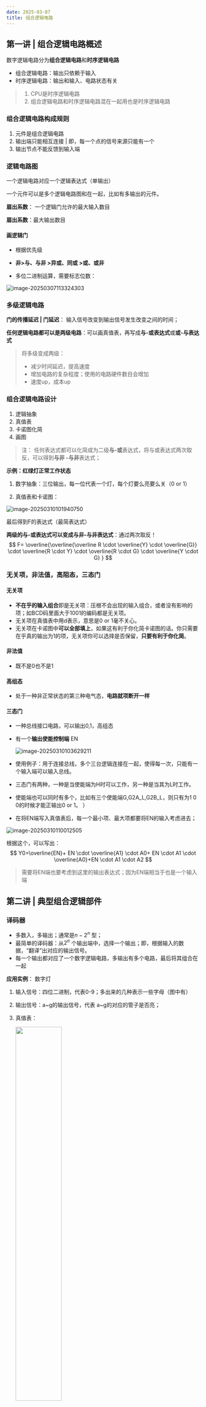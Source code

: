 ```yaml
---
date: 2025-03-07
title: 组合逻辑电路
---
```


## 第一讲 | 组合逻辑电路概述 

数字逻辑电路分为**组合逻辑电路**和**时序逻辑电路**

-   组合逻辑电路：输出只依赖于输入
-   时序逻辑电路：输出和输入、电路状态有关

>   1.   CPU是时序逻辑电路
>   2.   组合逻辑电路和时序逻辑电路混在一起用也是时序逻辑电路

### 组合逻辑电路构成规则

1.   元件是组合逻辑电路
2.   输出端只能相互连接 | 即，每一个点的信号来源只能有一个
3.   输出节点不能反馈到输入端



### 逻辑电路图

一个逻辑电路对应一个逻辑表达式（单输出）

一个元件可以是多个逻辑电路图和在一起，比如有多输出的元件。

**扇出系数**： 一个逻辑门允许的最大输入数目

**扇出系数**：最大输出数目

#### **画逻辑门**

-   根据优先级
-   **非>与、与非 >异或、同或 >或、或非**

-   多位二进制运算，需要标志位数：

![image-20250307113324303](https://yamapicgo.oss-cn-nanjing.aliyuncs.com/picgoImage/image-20250307113324303.png)

### 多级逻辑电路

**门的传播延迟 | 门延迟**： 输入信号改变到输出信号发生改变之间的时间；

**任何逻辑电路都可以是两级电路**：可以画真值表，再写成**与-或表达式**或**或-与表达式**

>   将多级变成两级：
>
>   -    减少时间延迟，提高速度
>   -   增加电路的复杂程度；使用的电路硬件数目会增加
>   -   速度up，成本up

### 组合逻辑电路设计

1.   逻辑抽象
2.   真值表
3.   卡诺图化简
4.   画图 

>   注： 任何表达式都可以化简成为二级**与-或**表达式，将与或表达式两次取反，可以得到**与非 -与非**表达式；

**示例：红绿灯正常工作状态**

1.   数字抽象：三位输出，每一位代表一个灯，每个灯要么亮要么关（0 or 1）

2.   真值表和卡诺图：

![image-20250310101940750](https://yamapicgo.oss-cn-nanjing.aliyuncs.com/picgoImage/image-20250310101940750.png)

最后得到F的表达式（最简表达式）

**两级的与-或表达式可以变成与非-与非表达式**：通过两次取反！
$$
F= \overline{\overline{\overline R \cdot \overline{Y} \cdot \overline{G}} \cdot \overline{R \cdot Y} \cdot \overline{R \cdot G} \cdot \overline{Y \cdot G} }
$$


### 无关项，非法值，高阻态，三态门

#### **无关项**

-   **不在乎的输入组合**即是无关项：压根不会出现的输入组合，或者没有影响的项；如BCD码里面大于1001的编码都是无关项。
-   无关项在真值表中用d表示，意思是0 or 1毫不关心。
-   无关项在卡诺图中**可以全部填上**，如果这有利于你化简卡诺图的话。你只需要在乎真的输出为1的项，无关项你可以选择是否保留，**只要有利于你化简**。



#### **非法值**

-   既不是0也不是1

#### **高组态**

-   处于一种非正常状态的第三种电气态，**电路就项断开一样**

#### **三态门**

-   一种总线接口电路，可以输出0,1，高组态

-   有一个**输出使能控制端** EN

    ![image-20250310103629211](https://yamapicgo.oss-cn-nanjing.aliyuncs.com/picgoImage/image-20250310103629211.png)

-   使用例子：用于连接总线，多个三台逻辑连接在一起，使得每一次，只能有一个输入端可以输入总线。

-   三态门有两种，一种是当使能端为H时可以工作，另一种是当其为L时工作。

-   使能端也可以同时有多个，比如有三个使能端G,G2A_L,G2B_L，则只有为1 0 0的时候才能正输出0 or 1。 ）

-   在将EN端写入真值表后，每一个最小项、最大项都要将EN的输入考虑进去；

![image-20250310110012505](https://yamapicgo.oss-cn-nanjing.aliyuncs.com/picgoImage/image-20250310110012505.png)

根据这个，可以写出：
$$
Y0=\overline{EN}+ EN \cdot \overline{A1} \cdot A0+ EN \cdot A1 \cdot \overline{A0}+EN \cdot A1  \cdot A2 
$$

>   需要将EN端也要考虑到这里的输出表达式；因为EN端相当于也是一个输入端

## 第二讲 | 典型组合逻辑部件

### 译码器

-   多数入，多输出；通常是$n-2^n$ 型；
-   最简单的译码器：从$2^n$ 个输出端中，选择一个输出；即，根据输入的数据，“翻译”出对应的输出信号。
-   每一个输出都对应了一个数字逻辑电路，多输出有多个电路，最后将其组合在一起

**应用实例**： 数字灯

1.   输入信号：四位二进制，代表0-9；多出来的几种表示一些字母（图中有）

2.   输出信号：a~g的输出信号，代表 a~g的对应的管子是否亮；

3.   真值表：

     <img src="https://yamapicgo.oss-cn-nanjing.aliyuncs.com/picgoImage/image-20250310111606460.png" style="width: 50%"/>

<center>（多出来的A b C d E F，如果不需要的话，可以当成<em>无关项</em>）</center>

4.   最后可以画卡诺图(以a为例)

![image-20250310112019639](https://yamapicgo.oss-cn-nanjing.aliyuncs.com/picgoImage/image-20250310112019639.png)

---

### 编码器

实现$2^n-n$的编码

<img src="https://yamapicgo.oss-cn-nanjing.aliyuncs.com/picgoImage/image-20250310112417722.png" style="width: 50%"/>

<center>示意图</center>



#### 互斥编码器

所有输入端互斥，只能有一个为高电位，其余都是低电位；这一个低电位，映射得到n个输出的结果；



<div style="display:grid; grid-template-columns: 1fr 1fr 1fr;">
<img src="https://yamapicgo.oss-cn-nanjing.aliyuncs.com/picgoImage/image-20250310112449336.png"/>
<img src="https://yamapicgo.oss-cn-nanjing.aliyuncs.com/picgoImage/image-20250310112458266.png"/>
<img src="https://yamapicgo.oss-cn-nanjing.aliyuncs.com/picgoImage/image-20250310112512746.png"/>



<center>真值表是简化的</center>

#### 优先级编码器

-   输入端可以有多个高电位
-   按照输入端的优先级来决定输出什么

<div style="display:grid  ;grid-template-columns: 1fr 1fr">
    <img src="https://yamapicgo.oss-cn-nanjing.aliyuncs.com/picgoImage/image-20250310113140218.png"/>
    <img src="https://yamapicgo.oss-cn-nanjing.aliyuncs.com/picgoImage/image-20250310113149719.png"/>
</div>

>   真值表 和 示意图

### 多路选择器

-   多个输入，一个输出，通过控制端来决定输出哪个；
-   输入端和输出端的**位数要一致**；但是，控制端的位数可以和输入输出端不一致；

选择器的实现：

![image-20250310114125426](https://yamapicgo.oss-cn-nanjing.aliyuncs.com/picgoImage/image-20250310114125426.png)

<center>1位2路选择器</center>

![image-20250310114250807](https://yamapicgo.oss-cn-nanjing.aliyuncs.com/picgoImage/image-20250310114250807.png)

<center>1位4路选择器</center>

多路选择器还可以实现类似门电路的性质：

![image-20250310114759765](https://yamapicgo.oss-cn-nanjing.aliyuncs.com/picgoImage/image-20250310114759765.png)

### 多路分配器

将一个输入信号，输出到某一个输出端里面；具体输出到哪个电路，由控制端决定

### 半加器、全加器

#### 半加器 HA （Half Adder） 

只考虑加数和被加数，**不考虑低位的进位**；
$$
F= A  \oplus B
$$
 当前数字为F
$$
cout=A \cdot B
$$
进位为cout

#### 全加器FA （Full Adder)

考虑加数、被加数和低位的进位；

---

## 第三讲 | 组合逻辑电路的时序分析

#### tplH和tpHL
